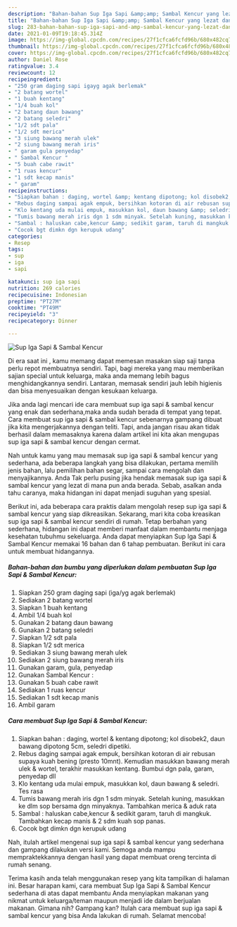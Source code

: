 ```yaml
---
description: "Bahan-bahan Sup Iga Sapi &amp;amp; Sambal Kencur yang lezat dan Mudah Dibuat"
title: "Bahan-bahan Sup Iga Sapi &amp;amp; Sambal Kencur yang lezat dan Mudah Dibuat"
slug: 283-bahan-bahan-sup-iga-sapi-and-amp-sambal-kencur-yang-lezat-dan-mudah-dibuat
date: 2021-01-09T19:18:45.314Z
image: https://img-global.cpcdn.com/recipes/27f1cfca6fcfd96b/680x482cq70/sup-iga-sapi-sambal-kencur-foto-resep-utama.jpg
thumbnail: https://img-global.cpcdn.com/recipes/27f1cfca6fcfd96b/680x482cq70/sup-iga-sapi-sambal-kencur-foto-resep-utama.jpg
cover: https://img-global.cpcdn.com/recipes/27f1cfca6fcfd96b/680x482cq70/sup-iga-sapi-sambal-kencur-foto-resep-utama.jpg
author: Daniel Rose
ratingvalue: 3.4
reviewcount: 12
recipeingredient:
- "250 gram daging sapi igayg agak berlemak"
- "2 batang wortel"
- "1 buah kentang"
- "1/4 buah kol"
- "2 batang daun bawang"
- "2 batang seledri"
- "1/2 sdt pala"
- "1/2 sdt merica"
- "3 siung bawang merah ulek"
- "2 siung bawang merah iris"
- " garam gula penyedap"
- " Sambal Kencur "
- "5 buah cabe rawit"
- "1 ruas kencur"
- "1 sdt kecap manis"
- " garam"
recipeinstructions:
- "Siapkan bahan : daging, wortel &amp; kentang dipotong; kol disobek2, daun bawang dipotong 5cm, seledri dipetiki."
- "Rebus daging sampai agak empuk, bersihkan kotoran di air rebusan supaya kuah bening (presto 10mnt). Kemudian masukkan bawang merah ulek &amp; wortel, terakhir masukkan kentang. Bumbui dgn pala, garam, penyedap dll"
- "Klo kentang uda mulai empuk, masukkan kol, daun bawang &amp; seledri. Tes rasa"
- "Tumis bawang merah iris dgn 1 sdm minyak. Setelah kuning, masukkan ke dlm sop bersama dgn minyaknya. Tambahkan merica &amp; aduk rata"
- "Sambal : haluskan cabe,kencur &amp; sedikit garam, taruh di mangkuk. Tambahkan kecap manis &amp; 2 sdm kuah sop panas."
- "Cocok bgt dimkn dgn kerupuk udang"
categories:
- Resep
tags:
- sup
- iga
- sapi

katakunci: sup iga sapi 
nutrition: 269 calories
recipecuisine: Indonesian
preptime: "PT27M"
cooktime: "PT49M"
recipeyield: "3"
recipecategory: Dinner

---
```



![Sup Iga Sapi &amp; Sambal Kencur](https://img-global.cpcdn.com/recipes/27f1cfca6fcfd96b/680x482cq70/sup-iga-sapi-sambal-kencur-foto-resep-utama.jpg)

Di era  saat ini , kamu memang dapat memesan masakan siap saji tanpa perlu repot membuatnya sendiri. Tapi, bagi mereka yang mau memberikan sajian special untuk keluarga, maka anda memang lebih bagus menghidangkannya sendiri. Lantaran, memasak sendiri jauh lebih higienis dan bisa menyesuaikan dengan kesukaan keluarga.

Jika anda lagi mencari ide cara membuat sup iga sapi &amp; sambal kencur yang enak dan sederhana,maka anda sudah berada di tempat yang tepat. Cara membuat sup iga sapi &amp; sambal kencur  sebenarnya gampang dibuat jika kita mengerjakannya dengan teliti. Tapi, anda jangan risau akan tidak berhasil dalam memasaknya 
karena dalam artikel ini kita akan mengupas sup iga sapi &amp; sambal kencur dengan cermat.  



Nah untuk kamu yang mau memasak sup iga sapi &amp; sambal kencur yang sederhana, ada beberapa langkah yang bisa dilakukan, pertama memilih jenis bahan, lalu pemilihan bahan segar, sampai cara mengolah dan menyajikannya. Anda Tak perlu pusing jika hendak memasak sup iga sapi &amp; sambal kencur yang lezat di mana pun anda berada. Sebab, asalkan anda  tahu caranya, maka hidangan ini dapat menjadi suguhan yang spesial.

Berikut ini, ada beberapa cara praktis  dalam mengolah resep sup iga sapi &amp; sambal kencur yang siap dikreasikan. Sekarang, mari kita coba kreasikan sup iga sapi &amp; sambal kencur sendiri di rumah. Tetap berbahan yang sederhana, hidangan ini dapat memberi manfaat dalam membantu menjaga kesehatan tubuhmu sekeluarga. Anda dapat menyiapkan Sup Iga Sapi &amp; Sambal Kencur memakai 16 bahan dan 6 tahap pembuatan. Berikut ini cara untuk membuat hidangannya.

<!--inarticleads1-->

##### Bahan-bahan dan bumbu yang diperlukan dalam pembuatan Sup Iga Sapi &amp; Sambal Kencur:

1. Siapkan 250 gram daging sapi (iga/yg agak berlemak)
1. Sediakan 2 batang wortel
1. Siapkan 1 buah kentang
1. Ambil 1/4 buah kol
1. Gunakan 2 batang daun bawang
1. Gunakan 2 batang seledri
1. Siapkan 1/2 sdt pala
1. Siapkan 1/2 sdt merica
1. Sediakan 3 siung bawang merah ulek
1. Sediakan 2 siung bawang merah iris
1. Gunakan  garam, gula, penyedap
1. Gunakan  Sambal Kencur :
1. Gunakan 5 buah cabe rawit
1. Sediakan 1 ruas kencur
1. Sediakan 1 sdt kecap manis
1. Ambil  garam




<!--inarticleads2-->

##### Cara membuat Sup Iga Sapi &amp; Sambal Kencur:

1. Siapkan bahan : daging, wortel &amp; kentang dipotong; kol disobek2, daun bawang dipotong 5cm, seledri dipetiki.
1. Rebus daging sampai agak empuk, bersihkan kotoran di air rebusan supaya kuah bening (presto 10mnt). Kemudian masukkan bawang merah ulek &amp; wortel, terakhir masukkan kentang. Bumbui dgn pala, garam, penyedap dll
1. Klo kentang uda mulai empuk, masukkan kol, daun bawang &amp; seledri. Tes rasa
1. Tumis bawang merah iris dgn 1 sdm minyak. Setelah kuning, masukkan ke dlm sop bersama dgn minyaknya. Tambahkan merica &amp; aduk rata
1. Sambal : haluskan cabe,kencur &amp; sedikit garam, taruh di mangkuk. Tambahkan kecap manis &amp; 2 sdm kuah sop panas.
1. Cocok bgt dimkn dgn kerupuk udang




Nah, itulah artikel mengenai  sup iga sapi &amp; sambal kencur  yang sederhana dan gampang dilakukan versi kami. Semoga anda mampu mempraktekkannya dengan hasil yang dapat membuat oreng tercinta di rumah senang. 

Terima kasih anda telah menggunakan resep yang kita tampilkan di halaman ini. Besar harapan kami, cara membuat  Sup Iga Sapi &amp; Sambal Kencur sederhana di atas dapat membantu Anda menyiapkan makanan yang nikmat untuk keluarga/teman maupun menjadi ide dalam berjualan makanan. Gimana nih? Gampang kan? Itulah cara membuat sup iga sapi &amp; sambal kencur yang bisa Anda lakukan di rumah. Selamat mencoba!

